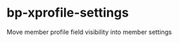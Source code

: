 bp-xprofile-settings
====================

Move member profile field visibility into member settings
